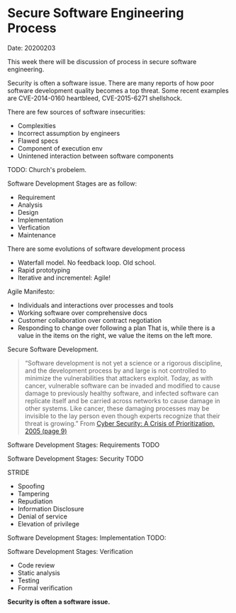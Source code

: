 # Secure Software Engineering Process
Date: 20200203

This week there will be discussion of process in secure software engineering.

Security is often a software issue. There are many reports of how poor software development quality becomes a top threat. Some recent examples are CVE-2014-0160 heartbleed, CVE-2015-6271 shellshock.

There are few sources of software insecurities:
* Complexities
* Incorrect assumption by engineers
* Flawed specs
* Component of execution env
* Unintened interaction between software components

TODO: Church's probelem.

Software Development Stages are as follow:
* Requirement
* Analysis
* Design
* Implementation
* Verfication
* Maintenance

There are some evolutions of software development process
* Waterfall model. No feedback loop. Old school.
* Rapid prototyping
* Iterative and incrementel: Agile!

Agile Manifesto:
* Individuals and interactions over processes and tools
* Working software over comprehensive docs
* Customer collaboration over contract negotiation
* Responding to change over following a plan
That is, while there is a value in the items on the right, we value the items on the left more.

Secure Software Development.
> “Software development is not yet a science or a rigorous discipline, and the development process by and large is not controlled to minimize the vulnerabilities that attackers exploit. Today, as with cancer, vulnerable software can be invaded and modified to cause damage to previously healthy software, and infected software can replicate itself and be carried across networks to cause damage in other systems. Like cancer, these damaging processes may be invisible to the lay person even though experts recognize that their threat is growing.”
From [Cyber Security: A Crisis of Prioritization, 2005 (page 9)](https://www.nitrd.gov/pubs/pitac/pitac_report_cybersecurity_2005.pdf)

Software Development Stages: Requirements
TODO

Software Development Stages: Security
TODO

STRIDE
* Spoofing
* Tampering
* Repudiation
* Information Disclosure
* Denial of service
* Elevation of privilege

Software Development Stages: Implementation
TODO:

Software Development Stages: Verification
* Code review
* Static analysis
* Testing
* Formal verification

**Security is often a software issue.**
